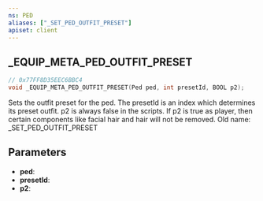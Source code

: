 ```yaml
---
ns: PED
aliases: ["_SET_PED_OUTFIT_PRESET"]
apiset: client
---
```

## _EQUIP_META_PED_OUTFIT_PRESET

```c
// 0x77FF8D35EEC6BBC4
void _EQUIP_META_PED_OUTFIT_PRESET(Ped ped, int presetId, BOOL p2);
```

Sets the outfit preset for the ped. The presetId is an index which determines its preset outfit. p2 is always false in the scripts.
If p2 is true as player, then certain components like facial hair and hair will not be removed.
Old name: _SET_PED_OUTFIT_PRESET

## Parameters
* **ped**:
* **presetId**:
* **p2**: